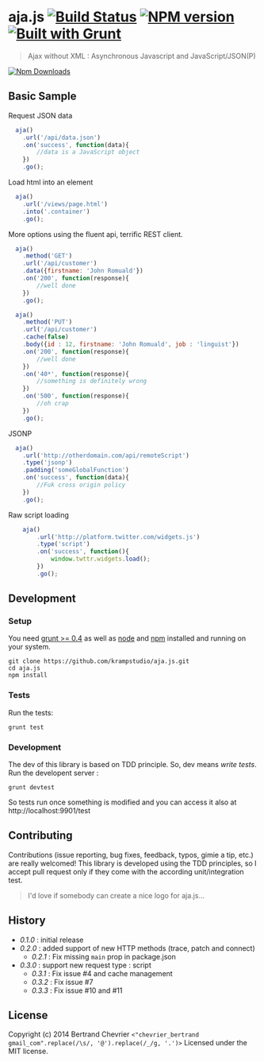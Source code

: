 aja.js  [![Build Status](https://travis-ci.org/krampstudio/aja.png)](https://travis-ci.org/krampstudio/aja) [![NPM version](https://badge.fury.io/js/aja.png)](http://badge.fury.io/js/aja) [![Built with Grunt](https://cdn.gruntjs.com/builtwith.png)](http://gruntjs.com/)
======
> Ajax without XML : Asynchronous Javascript and JavaScript/JSON(P)

[![Npm Downloads](https://nodei.co/npm/aja.png?downloads=true&stars=true)](https://nodei.co/npm/aja.png?downloads=true&stars=true)



## Basic Sample

Request JSON data

```javascript
  aja()
    .url('/api/data.json')
    .on('success', function(data){
        //data is a JavaScript object
    })
    .go();
```

Load html into an element

```javascript
  aja()
    .url('/views/page.html')
    .into('.container')
    .go();
```

More options using the fluent api, terrific REST client.

```javascript
  aja()
    .method('GET')
    .url('/api/customer')
    .data({firstname: 'John Romuald'})
    .on('200', function(response){
        //well done
    })
    .go();

  aja()
    .method('PUT')
    .url('/api/customer')
    .cache(false)
    .body({id : 12, firstname: 'John Romuald', job : 'linguist'})
    .on('200', function(response){
        //well done
    })
    .on('40*', function(response){
        //something is definitely wrong
    })
    .on('500', function(response){
        //oh crap
    })
    .go();
```

JSONP

```javascript
  aja()
    .url('http://otherdomain.com/api/remoteScript')
    .type('jsonp')
    .padding('someGlobalFunction')
    .on('success', function(data){
        //Fuk cross origin policy
    })
    .go();
```

Raw script loading

```javascript
    aja()
        .url('http://platform.twitter.com/widgets.js')
        .type('script')
        .on('success', function(){
            window.twttr.widgets.load();
        })
        .go();
```

## Development

### Setup

You need [grunt >= 0.4][grunt] as well as [node] and [npm] installed and running on your system.

```
git clone https://github.com/krampstudio/aja.js.git
cd aja.js
npm install
```

### Tests

Run the tests:

```
grunt test
```

### Development

The dev of this library is based on TDD principle. So, dev means *write tests*. Run the developent server :

```
grunt devtest
```

So tests run once something is modified and you can access it also at http://localhost:9901/test

## Contributing

Contributions (issue reporting, bug fixes, feedback, typos, gimie a tip, etc.) are really welcomed!
This library is developed using the TDD principles, so I accept pull request only if they come with the according unit/integration test.

> I'd love if somebody can create a nice logo for aja.js...

## History

 - _0.1.0_ : initial release
 - _0.2.0_ : added support of new HTTP methods (trace, patch and connect)
   - _0.2.1_ : Fix missing  `main` prop in package.json
 - _0.3.0_ : support new request type : script
   - _0.3.1_ : Fix issue #4 and cache management
   - _0.3.2_ : Fix issue #7
   - _0.3.3_ : Fix issue #10 and #11

## License

Copyright (c) 2014 Bertrand Chevrier `<"chevrier_bertrand gmail_com".replace(/\s/, '@').replace(/_/g, '.')>`
Licensed under the MIT license.


[grunt]: https://gruntjs.com
[node]: http://nodejs.org
[npm]: http://npmjs.org
